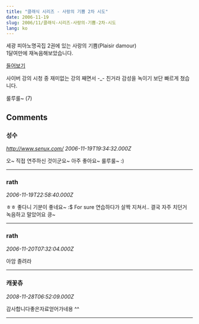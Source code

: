 ```yaml
---
title: "클래식 시리즈 - 사랑의 기쁨 2차 시도"
date: 2006-11-19
slug: 2006/11/클래식-시리즈-사랑의-기쁨-2차-시도
lang: ko
---
```


세광 피아노명곡집 2권에 있는 사랑의 기쁨(Plaisir damour)  
1달여만에 재녹음해보았습니다.

[들어보기](/files/plaisir_061119.mp3)

사이버 강의 시청 중 재미없는 강의 째면서 -_- 친거라 감성을 녹이기 보단 빠르게 쳤습니다.   

룰루룰~ (7)

## Comments

### 성수
*http://www.senux.com/*
*2006-11-19T19:34:32.000Z*

오~ 직접 연주하신 것이군요~
아주 좋아요~ 룰루룰~ :)

---

### rath
*2006-11-19T22:58:40.000Z*

ㅎㅎ 좋다니 기분이 좋네요~ :$
For sure 연습하다가 살짝 지쳐서.. 결국 자주 치던거 녹음하고 말았어요 킁~

---

### rath
*2006-11-20T07:32:04.000Z*

아암 졸려라

---

### 캐꽃츄
*2008-11-28T06:52:09.000Z*

감사합니다좋은자료얻어가네용 ^^

---

